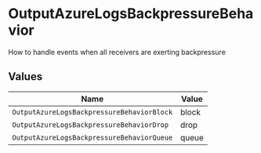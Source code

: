 # OutputAzureLogsBackpressureBehavior

How to handle events when all receivers are exerting backpressure


## Values

| Name                                       | Value                                      |
| ------------------------------------------ | ------------------------------------------ |
| `OutputAzureLogsBackpressureBehaviorBlock` | block                                      |
| `OutputAzureLogsBackpressureBehaviorDrop`  | drop                                       |
| `OutputAzureLogsBackpressureBehaviorQueue` | queue                                      |